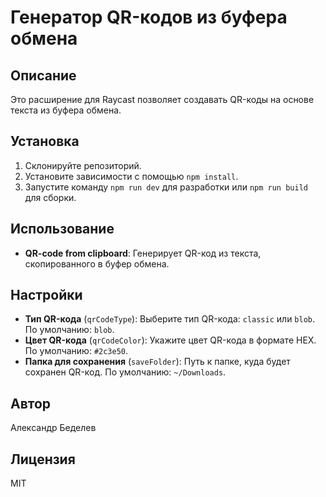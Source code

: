 # Генератор QR-кодов из буфера обмена

## Описание

Это расширение для Raycast позволяет создавать QR-коды на основе текста из буфера обмена.

## Установка

1. Склонируйте репозиторий.
2. Установите зависимости с помощью `npm install`.
3. Запустите команду `npm run dev` для разработки или `npm run build` для сборки.

## Использование

- **QR-code from clipboard**: Генерирует QR-код из текста, скопированного в буфер обмена.

## Настройки

- **Тип QR-кода** (`qrCodeType`): Выберите тип QR-кода: `classic` или `blob`. По умолчанию: `blob`.
- **Цвет QR-кода** (`qrCodeColor`): Укажите цвет QR-кода в формате HEX. По умолчанию: `#2c3e50`.
- **Папка для сохранения** (`saveFolder`): Путь к папке, куда будет сохранен QR-код. По умолчанию: `~/Downloads`.

## Автор

Александр Беделев

## Лицензия

MIT